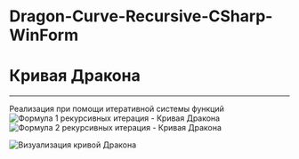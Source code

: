 # Dragon-Curve-Recursive-CSharp-WinForm
# Кривая Дракона
____
Реализация при помощи итеративной системы функций
![Формула 1 рекурсивных итерация - Кривая Дракона](https://wikimedia.org/api/rest_v1/media/math/render/svg/73d58f24596de176e109dac3acc70b2efb954ccb "f1(z) = (1+i)z/2")
![Формула 2 рекурсивных итерация - Кривая Дракона](https://wikimedia.org/api/rest_v1/media/math/render/svg/9b58506afa90881221f35ef2df83531a300c2176 "f2(z) = (1-i)z/2")


![Визуализация кривой Дракона](https://upload.wikimedia.org/wikipedia/commons/thumb/7/72/Dragon_Curve_adding_corners_trails_rectangular_numbered_R.gif/300px-Dragon_Curve_adding_corners_trails_rectangular_numbered_R.gif "Dragon Curve")
